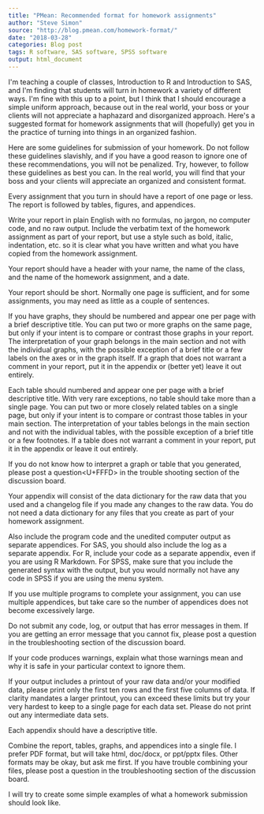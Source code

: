 ```yaml
---
title: "PMean: Recommended format for homework assignments"
author: "Steve Simon"
source: "http://blog.pmean.com/homework-format/"
date: "2018-03-28"
categories: Blog post
tags: R software, SAS software, SPSS software
output: html_document
---
```


I'm teaching a couple of classes, Introduction to R and Introduction to
SAS, and I'm finding that students will turn in homework a variety of
different ways. I'm fine with this up to a point, but I think that I
should encourage a simple uniform approach, because out in the real
world, your boss or your clients will not appreciate a haphazard and
disorganized approach. Here's a suggested format for homework
assignments that will (hopefully) get you in the practice of turning
into things in an organized fashion.

<!---More--->

Here are some guidelines for submission of your homework. Do not follow
these guidelines slavishly, and if you have a good reason to ignore one
of these recommendations, you will not be penalized. Try, however, to
follow these guidelines as best you can. In the real world, you will
find that your boss and your clients will appreciate an organized and
consistent format.

Every assignment that you turn in should have a report of one page or
less. The report is followed by tables, figures, and appendices.

Write your report in plain English with no formulas, no jargon, no
computer code, and no raw output. Include the verbatim text of the
homework assignment as part of your report, but use a style such as
bold, italic, indentation, etc. so it is clear what you have written and
what you have copied from the homework assignment.

Your report should have a header with your name, the name of the class,
and the name of the homework assignment, and a date.

Your report should be short. Normally one page is sufficient, and for
some assignments, you may need as little as a couple of sentences.

If you have graphs, they should be numbered and appear one per page with
a brief descriptive title. You can put two or more graphs on the same
page, but only if your intent is to compare or contrast those graphs in
your report. The interpretation of your graph belongs in the main
section and not with the individual graphs, with the possible exception
of a brief title or a few labels on the axes or in the graph itself. If
a graph that does not warrant a comment in your report, put it in the
appendix or (better yet) leave it out entirely.

Each table should numbered and appear one per page with a brief
descriptive title. With very rare exceptions, no table should take more
than a single page. You can put two or more closely related tables on a
single page, but only if your intent is to compare or contrast those
tables in your main section. The interpretation of your tables belongs
in the main section and not with the individual tables, with the
possible exception of a brief title or a few footnotes. If a table does
not warrant a comment in your report, put it in the appendix or leave it
out entirely.

If you do not know how to interpret a graph or table that you generated,
please post a question<U+FFFD> in the trouble shooting section of the
discussion board.

Your appendix will consist of the data dictionary for the raw data that
you used and a changelog file if you made any changes to the raw data.
You do not need a data dictionary for any files that you create as part
of your homework assignment.

Also include the program code and the unedited computer output as
separate appendices. For SAS, you should also include the log as a
separate appendix. For R, include your code as a separate appendix, even
if you are using R Markdown. For SPSS, make sure that you include the
generated syntax with the output, but you would normally not have any
code in SPSS if you are using the menu system.

If you use multiple programs to complete your assignment, you can use
multiple appendices, but take care so the number of appendices does not
become excessively large.

Do not submit any code, log, or output that has error messages in them.
If you are getting an error message that you cannot fix, please post a
question in the troubleshooting section of the discussion board.

If your code produces warnings, explain what those warnings mean and why
it is safe in your particular context to ignore them.

If your output includes a printout of your raw data and/or your modified
data, please print only the first ten rows and the first five columns of
data. If clarity mandates a larger printout, you can exceed these limits
but try your very hardest to keep to a single page for each data set.
Please do not print out any intermediate data sets.

Each appendix should have a descriptive title.

Combine the report, tables, graphs, and appendices into a single file. I
prefer PDF format, but will take html, doc/docx, or ppt/pptx files.
Other formats may be okay, but ask me first. If you have trouble
combining your files, please post a question in the troubleshooting
section of the discussion board.

I will try to create some simple examples of what a homework submission
should look like.


